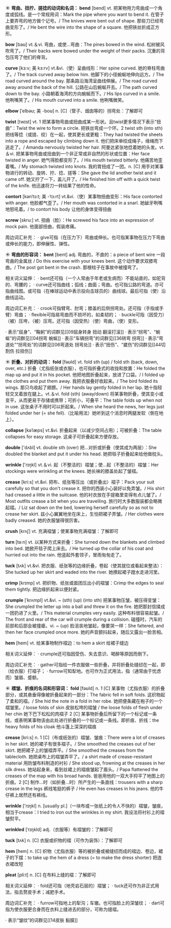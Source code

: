 ☀ <span class="category">**弯曲、扭拧、搓捻的动词和名词：**</span>
<span class="vocabulary">**bend**</span> [bend] 
<span class="definition">vt. 把某物用力弯曲成一个角度或弧线。是一个常规用词：</span>Mark the pipe where you want to bend it. 在管子上要弄弯的地方做个记号。/ The knives were bent out of shape. 那些刀已经弯曲变形了。/ He bent the wire into the shape of a square. 他把铁丝折成正方形。

<span class="vocabulary">**bow**</span> [baʊ] 
<span class="definition">vt.＆vi. 弯曲，或使…弯曲：</span>The pines bowed in the wind. 松树被风吹弯了。/ Their backs were bowed under the weight of their packs. 沉重的背包压弯了他们的脊背。
          
<span class="vocabulary">**curve**</span> [kɜ:v; 美 kɜ:rv]
<span class="definition">vt.&vi.（使）呈曲线形：</span>Her spine curved. 她的脊柱弯曲了。/ The track curved away below him. 他脚下的小径蜿蜒地伸向远方。/ The road curved around the bay. 那条路沿海湾呈曲线伸展。/ The road curved away around the back of the hill. 公路在山后蜿蜒开去。/ The path curved down to the bay. 小路朝着海湾的方向蜿蜒而下。/ His lips curved in a smile. 他咧嘴笑了。/ His mouth curved into a smile. 他咧嘴微笑。

<span class="vocabulary">**elbow**</span> [ˈelbəʊ; 美 -boʊ]
<span class="definition">n. [C]（管子、烟囱等的）拐弯处：</span>了解即可

<span class="vocabulary">**twist**</span> [twɪst] 
<span class="definition">vt. 1 把某事物弯曲或扭曲成某一形状。且twist更多情况下表示“扭曲”：</span>Twist the wire to form a circle. 把铁丝弯成一个环。<span class="definition">2 twist sth (into sth) 把线等捻（或搓、绞）在一起，使其更长或更粗：</span>They had twisted the sheets into a rope and escaped by climbing down it. 他们把床单绞成绳子，缘绳而下逃走了。/ Amanda nervously twisted her hair. 阿曼达紧张地捻着她的头发。<span class="definition">vt.＆vi. 把某事物弯曲或扭曲到一个非正常或非自然的形状或位置：</span>Her face twisted in anger. 她气得脸都变形了。/ His mouth twisted bitterly. 他痛苦地歪着嘴。/ My stomach twisted into knots. 我的胃扭成了一团。<span class="definition">n. [C] 用手对某事物进行的转动、旋转、拧、捻、搓等：</span>She gave the lid another twist and it came off. 她又拧了一下，盖儿开了。/ He finished him off with a quick twist of the knife. 他迅速将刀一转结果了他的性命。
  
<span class="vocabulary">**contort**</span> [kənˈtɔ:t; 美 -ˈtɔ:rt]
<span class="definition">vt.&vi.（使）某事物扭曲变形：</span>His face contorted with anger. 他脸都气歪了。/ Her mouth was contorted in a snarl. 她龇牙咧嘴地怒吼着。/ to contort his body 让他的身体变得扭曲
           
<span class="vocabulary">**screw**</span> [skru:]
<span class="definition">vt. 扭曲（脸）：</span>He screwed his face into an expression of mock pain. 他面部扭曲，假装疼痛。

周边词汇补充：
· give可指（在压力下）弯曲或伸长。也可指某事物在压力下弯曲或伸长的能力，即伸展性、弹性。

☀ <span class="category">**弯曲的形容词：**</span>
<span class="vocabulary">**bent**</span> [bent] 
<span class="definition">adj. 弯曲的，不直的：</span>a piece of bent wire 一段弯曲的金属丝 / Do this exercise with your knees bent. 这个动作要求双膝弯曲。/ The post got bent in the crash. 那根柱子在事故中被撞弯了。

相关词义延伸：
· bent还可指（一个人常由于年老或生病而）不能站直的，如驼背的、弯腰的；
· curve还可指曲线；弧线；曲面；弯曲。也可指公路的弯道。亦可指曲线图。或可指（在棒球运动中表示投向击球员的）曲线球。最后可指（使）沿曲线运动。

周边词汇补充：
· crook可指臂弯、肘弯；膝盖的后侧拐弯处。还可指（手指或手臂）弯曲；
· flexible可指易弯曲而不损坏的，如柔韧的；
· buckle可指（因受力）（被）压垮，（被）压弯。还可指（因受热）（使）弯曲，（使）变形。

· 表示“屈身”、“鞠躬”的词群见[[09屈身转身 扭动 翻滚打滚]]
· 表示“拐弯”、“蜿蜒”的词群见[[04拐弯 蜿蜒]]
· 表示“车辆拐弯”的词群见[[36转弯 拐弯]]
· 表示“弯道处”“拐弯处”的词群见[[06弯道处 拐弯处]]
· 表示“扭伤”、“崴伤”的词群见[[44切割伤 拉扭伤]]

☀ <span class="category">**折叠、对折的动词：**</span>
<span class="vocabulary">**fold**</span> [fəʊld] 
<span class="definition">vt. fold sth (up) / fold sth (back, down, over, etc.) 折叠（尤指纸张或衣服），也可指折叠式的收拢和放置：</span>He folded the map up and put it in his pocket. 他把地图折叠起来，放进了口袋。/ I folded up the clothes and put them away. 我把衣服叠好收起来。/ The bird folded its wings. 那只鸟收起了翅膀。/ Her hands lay gently folded in her lap. 她十指轻轻交叉着放在腿上。<span class="definition">vt.＆vi. fold (sth) (away/down) 将某事物折叠，使其变小或变平，从而更易于存储或携带；可折小，可叠平：</span>The table folds up when not in use. 这张桌子不用时可以折起来。/ When she heard the news, her legs just folded under her (= she fell).（比喻用法）她听到这个消息时两腿发软（倒在地上）。
           
<span class="vocabulary">**collapse**</span> [kəˈlæps]
<span class="definition">vt.&vi. 折叠起来（以减少空间占用）；可被折叠：</span>The table collapses for easy storage. 这桌子可折叠起来方便存放。

<span class="vocabulary">**double**</span> ['dʌbl] 
<span class="definition">vt. double sth (over) 把…对折或折叠（使其成为两层）：</span>She doubled the blanket and put it under his head. 她把毯子折叠起来给他做枕头。

<span class="vocabulary">**wrinkle**</span> ['rɪŋkl] 
<span class="definition">vt.＆vi. 起（不整洁的）褶皱；使…起（不整洁的）褶皱：</span>Her stockings were wrinkling at the knees. 她长袜的膝盖处起了皱褶。
                      
<span class="vocabulary">**crease**</span> [kri:s]
<span class="definition">vt.&vi. 把布、纸张等压出（或折叠出）褶子：</span>Pack your suit carefully so that you don't crease it. 把你的西装小心装好以免弄皱。/ His shirt had creased a little in the suitcase. 他的衬衣放在手提箱里变得有点儿皱了。/ Most outfits crease a bit when you are travelling. 旅行时大多数服装都会略微起褶。/ Liz sat down on the bed, lowering herself carefully so as not to crease her skirt. 兹小心翼翼地坐在床上，生怕把裙子弄皱。/ Her clothes were badly creased. 她的衣服皱得很厉害。

<span class="vocabulary">**crush**</span> [krʌʃ]
<span class="definition">vt. 充满褶皱；使某事物充满褶皱：</span>了解即可

<span class="vocabulary">**turn**</span> [tə:n] 
<span class="definition">vt. 以某种方式来折叠：</span>She turned down the blankets and climbed into bed. 她掀开毯子爬上床去。/ He turned up the collar of his coat and hurried out into the rain. 他竖起外套领子，冒雨匆匆走了。
       
<span class="vocabulary">**tuck**</span> [tʌk]
<span class="definition">vt.&vi. 把衣服、纸张等的边缘折叠，卷起（使其就位或看起来整洁）：</span>She tucked up her skirt and waded into the river. 她撩起裙子蹚水走进河里。
       
<span class="vocabulary">**crimp**</span> [krɪmp]
<span class="definition">vt. 把织物、纸张或面团压出小的褶皱：</span>Crimp the edges to seal them tightly. 把边缘折起来以便封紧。

<span class="vocabulary">**crumple**</span> [ˈkrʌmpl]
<span class="definition">vt.&vi. ~ (sth) (up) (into sth) 把某事物压皱，被压得变皱：</span>She crumpled the letter up into a ball and threw it on the fire. 她把那封信揉成一团扔进了火里。/ This material crumples very easily. 这种布料很容易起皱。/ The front and rear of the car will crumple during a collision. 碰撞时，汽车的前部和后部会被撞瘪。<span class="definition">vi. ~ (up) 脸沮丧地皱起，像要哭一样：</span>She faltered, and then her face crumpled once more. 她的声音颤抖起来，随后又露出一脸苦相。

<span class="vocabulary">**hem**</span> [hem]
<span class="definition">vt. 给某事物制作褶边：</span>to hem a skirt 给裙子缝边

相关词义延伸：
· crumple还可指因受伤、失去意识、喝醉等原因而倒下。

周边词汇补充：
· gather可指给一件衣服做一些折叠，并将折叠处缝纫在一起，即（给衣服）打褶子；
· furrow可知犁地。也可作为正式用法，指（通常由于忧虑而）皱眉、蹙额。

☀ <span class="category">**褶皱、折痕的名词和形容词：**</span>
<span class="vocabulary">**fold**</span> [fəʊld] 
<span class="definition">n. 1 [C] 某事物（尤指衣服）的折叠部分，或其悬垂得像被折叠起来的一部分：</span>The fabric fell in soft folds. 这织物起了柔和的褶。/ She hid the note in a fold in her robe. 她把便条藏在袍子的一个褶皱里。/ loose folds of skin 皮肤松垮的褶皱 / the loose folds of flesh under her chin 她下巴下松松的肉褶子 <span class="definition">2 [C] 某事物折叠后所留下的一个标记或一条线，或表明某事物该由此处进行折叠的一个标记或一条线。即折痕、折线：</span>the heavy folds of his cloak 他斗篷上深深的褶痕
           
<span class="vocabulary">**crease**</span> [kri:s]
<span class="definition">n. 1 [C]（布或纸张的）褶皱、皱痕：</span>There were a lot of creases in her skirt. 她的裙子有很多褶子。/ She smoothed the creases out of her skirt. 她把裙子上的皱褶弄平。/ She smoothed the creases from the tablecloth. 她把桌布上的褶皱弄平了。/ a shirt made of crease-resistant material 用防皱布料制造的衬衫 / She stood up, frowning at the creases in her silk dress. 她站起身来，看到丝裙上的褶痕皱起了眉头。/ Papa flattened the creases of the map with his broad hands. 爸爸用他的一双大手捋平了地图上的折痕。<span class="definition">2 [C] 制作…时（如折叠…时）所产生的一条直线：</span>trousers with a sharp crease in the legs 裤线笔挺的裤子 / He even has creases in his jeans. 他的牛仔裤上居然还有裤线。

<span class="vocabulary">**wrinkle**</span> ['rɪŋkl] 
<span class="definition">n. [usually pl.]（一块布或一张纸上的令人不快的）褶皱，皱痕，相当于crease：</span>I tried to iron out the wrinkles in my shirt. 我设法将衬衫上的褶皱熨平。
            
<span class="vocabulary">**wrinkled**</span> [ˈrɪŋkld]
<span class="definition">adj.（衣服等）有褶皱的：</span>了解即可

<span class="vocabulary">**tuck**</span> [tʌk]
<span class="definition">n. [C] 衣服或织物的褶（可作为装饰）：</span>了解即可

<span class="vocabulary">**hem**</span> [hem]
<span class="definition">n. [C] 织物（尤指衣服）等的被折叠或被缝纫而成的褶边、卷边，裙子的下摆：</span>to take up the hem of a dress (= to make the dress shorter) 把连衣裙改短

<span class="vocabulary">**pleat**</span> [pli:t]
<span class="definition">n. [C] 在布料上缝的褶：</span>了解即可

相关词义延伸：
· fold还可指（地壳岩石层的）褶皱；
· tuck还可作为非正式用法，指去赘皮手术；减肥手术。

周边词汇补充：
· furrow可指地上的犁沟；车辙。也可指脸上的深皱纹；
· dart可指为使衣服更合身而在衣料上缝进去的部分，可称为缝褶。

· 表示“皱纹”的词群见[[14皮肤 黏膜]]

